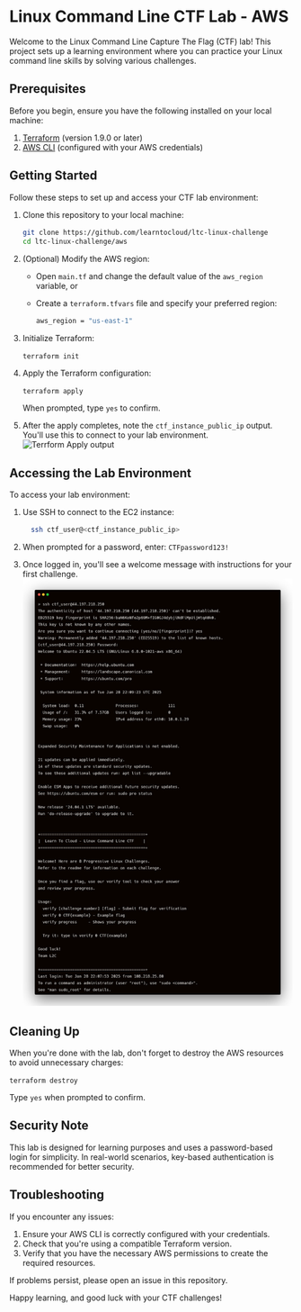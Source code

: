 # Linux Command Line CTF Lab - AWS

Welcome to the Linux Command Line Capture The Flag (CTF) lab! This project sets up a learning environment where you can practice your Linux command line skills by solving various challenges.

## Prerequisites

Before you begin, ensure you have the following installed on your local machine:

1. [Terraform](https://www.terraform.io/downloads.html) (version 1.9.0 or later)
2. [AWS CLI](https://aws.amazon.com/cli/) (configured with your AWS credentials)

## Getting Started

Follow these steps to set up and access your CTF lab environment:

1. Clone this repository to your local machine:

    ``` sh
    git clone https://github.com/learntocloud/ltc-linux-challenge
    cd ltc-linux-challenge/aws
    ```

2. (Optional) Modify the AWS region:
    - Open `main.tf` and change the default value of the `aws_region` variable, or
    - Create a `terraform.tfvars` file and specify your preferred region:

        ``` sh
        aws_region = "us-east-1"
        ```

3. Initialize Terraform:

    `terraform init`

4. Apply the Terraform configuration:

    `terraform apply`

    When prompted, type `yes` to confirm.

5. After the apply completes, note the `ctf_instance_public_ip` output. You'll use this to connect to your lab environment.
![Terrform Apply output](./images/terraform-apply-screenshot.png)

## Accessing the Lab Environment

To access your lab environment:

1. Use SSH to connect to the EC2 instance:

    ``` sh
      ssh ctf_user@<ctf_instance_public_ip>
    ```

2. When prompted for a password, enter: `CTFpassword123!`
3. Once logged in, you'll see a welcome message with instructions for your first challenge.
![ssh into the instance](./images/ssh-screenshot.png)


## Cleaning Up

When you're done with the lab, don't forget to destroy the AWS resources to avoid unnecessary charges:

`terraform destroy`

Type `yes` when prompted to confirm.

## Security Note

This lab is designed for learning purposes and uses a password-based login for simplicity. In real-world scenarios, key-based authentication is recommended for better security.

## Troubleshooting

If you encounter any issues:

1. Ensure your AWS CLI is correctly configured with your credentials.
2. Check that you're using a compatible Terraform version.
3. Verify that you have the necessary AWS permissions to create the required resources.

If problems persist, please open an issue in this repository.

Happy learning, and good luck with your CTF challenges!
